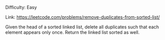 Difficulty: Easy

Link: https://leetcode.com/problems/remove-duplicates-from-sorted-list/

Given the head of a sorted linked list, delete all duplicates such that each element appears only once. Return the
linked list sorted as well.
